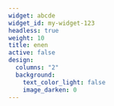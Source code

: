 ```yaml
---
widget: abcde
widget_id: my-widget-123
headless: true
weight: 10
title: enen
active: false
design:
  columns: "2"
  background:
    text_color_light: false
    image_darken: 0
---
```

